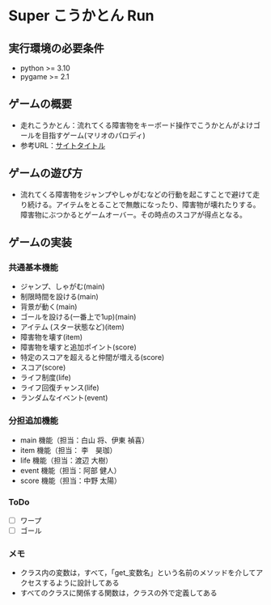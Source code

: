 # Super こうかとん Run

## 実行環境の必要条件
* python >= 3.10
* pygame >= 2.1

## ゲームの概要
* 走れこうかとん：流れてくる障害物をキーボード操作でこうかとんがよけゴールを目指すゲーム(マリオのパロディ)
* 参考URL：[サイトタイトル](https://www.nintendo.com/jp/famicom/software/smb1/index.html)

## ゲームの遊び方
* 流れてくる障害物をジャンプやしゃがむなどの行動を起こすことで避けて走り続ける。アイテムをとることで無敵になったり、障害物が壊れたりする。障害物にぶつかるとゲームオーバー。その時点のスコアが得点となる。


## ゲームの実装
### 共通基本機能
* ジャンプ、しゃがむ(main)
* 制限時間を設ける(main)
* 背景が動く(main)
* ゴールを設ける(一番上で1up)(main)
* アイテム (スター状態など)(item)
* 障害物を壊す(item)
* 障害物を壊すと追加ポイント(score)
* 特定のスコアを超えると仲間が増える(score)
* スコア(score)
* ライフ制度(life)
* ライフ回復チャンス(life)
* ランダムなイベント(event)


### 分担追加機能
* main	機能（担当：白山 将、伊東 禎喜）
* item	機能（担当： 李　昊珈）
* life	機能（担当：渡辺 大樹）
* event	機能（担当：阿部 健人）
* score	機能（担当：中野 太陽）

### ToDo
- [ ] ワープ
- [ ] ゴール

### メモ
* クラス内の変数は，すべて，「get_変数名」という名前のメソッドを介してアクセスするように設計してある
* すべてのクラスに関係する関数は，クラスの外で定義してある
